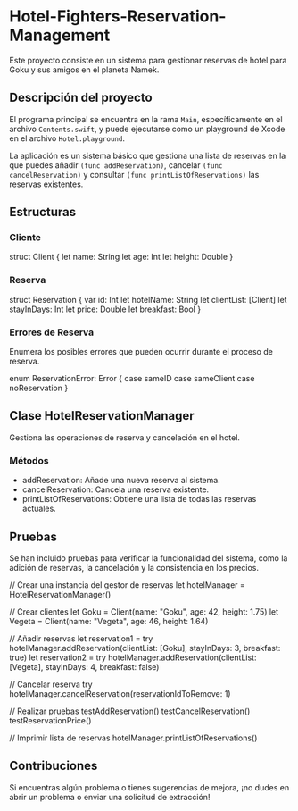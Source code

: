# Hotel-Fighters-Reservation-Management

Este proyecto consiste en un sistema para gestionar reservas de hotel para Goku y sus amigos en el planeta Namek.

## Descripción del proyecto 

El programa principal se encuentra en la rama `Main`, específicamente en el archivo `Contents.swift`, y puede ejecutarse como un playground de Xcode en el archivo `Hotel.playground`.

La aplicación es un sistema básico que gestiona una lista de reservas en la que puedes añadir `(func addReservation)`, cancelar `(func cancelReservation)` y consultar `(func printListOfReservations)` las reservas existentes.

## Estructuras

### Cliente
struct Client {
    let name: String
    let age: Int
    let height: Double
}

### Reserva

struct Reservation {
    var id: Int
    let hotelName: String
    let clientList: [Client]
    let stayInDays: Int
    let price: Double
    let breakfast: Bool
}

### Errores de Reserva

Enumera los posibles errores que pueden ocurrir durante el proceso de reserva.

enum ReservationError: Error {
    case sameID
    case sameClient
    case noReservation
}

## Clase HotelReservationManager

Gestiona las operaciones de reserva y cancelación en el hotel.

### Métodos
- addReservation: Añade una nueva reserva al sistema.
- cancelReservation: Cancela una reserva existente.
- printListOfReservations: Obtiene una lista de todas las reservas actuales.

## Pruebas

Se han incluido pruebas para verificar la funcionalidad del sistema, como la adición de reservas, la cancelación y la consistencia en los precios.

// Crear una instancia del gestor de reservas
let hotelManager = HotelReservationManager()

// Crear clientes
let Goku = Client(name: "Goku", age: 42, height: 1.75)
let Vegeta = Client(name: "Vegeta", age: 46, height: 1.64)

// Añadir reservas
let reservation1 = try hotelManager.addReservation(clientList: [Goku], stayInDays: 3, breakfast: true)
let reservation2 = try hotelManager.addReservation(clientList: [Vegeta], stayInDays: 4, breakfast: false)

// Cancelar reserva
try hotelManager.cancelReservation(reservationIdToRemove: 1)

// Realizar pruebas
testAddReservation()
testCancelReservation()
testReservationPrice()

// Imprimir lista de reservas
hotelManager.printListOfReservations()

## Contribuciones

Si encuentras algún problema o tienes sugerencias de mejora, ¡no dudes en abrir un problema o enviar una solicitud de extracción!
